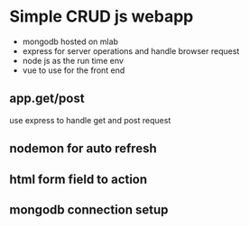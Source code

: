# Simple CRUD js webapp 
- mongodb hosted on mlab
- express for server operations and handle browser request
- node js as the run time env
- vue to use for the front end


## app.get/post
use express to handle get and post request

## nodemon for auto refresh


## html form field to action



## mongodb connection setup